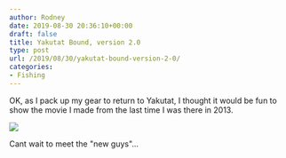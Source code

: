 ```yaml
---
author: Rodney
date: 2019-08-30 20:36:10+00:00
draft: false
title: Yakutat Bound, version 2.0
type: post
url: /2019/08/30/yakutat-bound-version-2-0/
categories:
- Fishing
---
```

OK, as I pack up my gear to return to Yakutat, I thought it would be fun to show the movie I made from the last time I was there in 2013.

[![](https://i2.wp.com/rodneydyer.com/wp-content/uploads/2019/08/Screen-Shot-2019-08-30-at-4.34.24-PM.png?fit=1024%2C769&ssl=1)
](/img/2019/08/DyersFirstSilver.mp4)

Cant wait to meet the "new guys"... 

